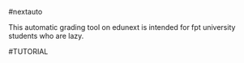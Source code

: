 #nextauto

This automatic grading tool on edunext is intended for fpt university students who are lazy.

#TUTORIAL







